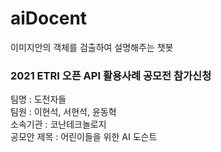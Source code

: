 # aiDocent
이미지안의 객체를 검출하여 설명해주는 챗봇 

### 2021 ETRI 오픈 API 활용사례 공모전 참가신청
  팀명 : 도전자들   
  팀원 : 이현석, 서현석, 윤동혁   
  소속기관 : 코난테크놀로지   
  공모안 제목 : 어린이들을 위한 AI 도슨트
